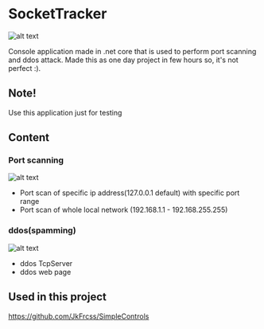 # SocketTracker

![alt text](https://github.com/JkFrcss/SocketTracker/blob/master/Media/Preview.png)

Console application made in .net core that is used to perform port scanning and ddos attack.
Made this as one day project in few hours so, it's not perfect :).

## Note!
Use this application just for testing

## Content
### Port scanning

![alt text](https://github.com/JkFrcss/SocketTracker/blob/master/Media/Scanning.png)

* Port scan of specific ip address(127.0.0.1 default) with specific port range
* Port scan of whole local network (192.168.1.1 - 192.168.255.255)

### ddos(spamming)

![alt text](https://github.com/JkFrcss/SocketTracker/blob/master/Media/Spamming.png)

* ddos TcpServer
* ddos web page 

## Used in this project
<https://github.com/JkFrcss/SimpleControls>
